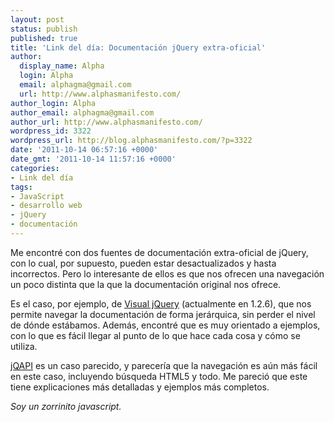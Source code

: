 ```yaml
---
layout: post
status: publish
published: true
title: 'Link del día: Documentación jQuery extra-oficial'
author:
  display_name: Alpha
  login: Alpha
  email: alphagma@gmail.com
  url: http://www.alphasmanifesto.com/
author_login: Alpha
author_email: alphagma@gmail.com
author_url: http://www.alphasmanifesto.com/
wordpress_id: 3322
wordpress_url: http://blog.alphasmanifesto.com/?p=3322
date: '2011-10-14 06:57:16 +0000'
date_gmt: '2011-10-14 11:57:16 +0000'
categories:
- Link del día
tags:
- JavaScript
- desarrollo web
- jQuery
- documentación
---
```


Me encontré con dos fuentes de documentación extra-oficial de jQuery, con lo cual, por supuesto, pueden estar desactualizados y hasta incorrectos. Pero lo interesante de ellos es que nos ofrecen una navegación un poco distinta que la que la documentación original nos ofrece.

Es el caso, por ejemplo, de [Visual jQuery](http://visualjquery.com/) (actualmente en 1.2.6), que nos permite navegar la documentación de forma jerárquica, sin perder el nivel de dónde estábamos. Además, encontré que es muy orientado a ejemplos, con lo que es fácil llegar al punto de lo que hace cada cosa y cómo se utiliza.

[jQAPI](http://jqapi.com/) es un caso parecido, y parecería que la navegación es aún más fácil en este caso, incluyendo búsqueda HTML5 y todo. Me pareció que este tiene explicaciones más detalladas y ejemplos más completos.

_Soy un zorrinito javascript._
